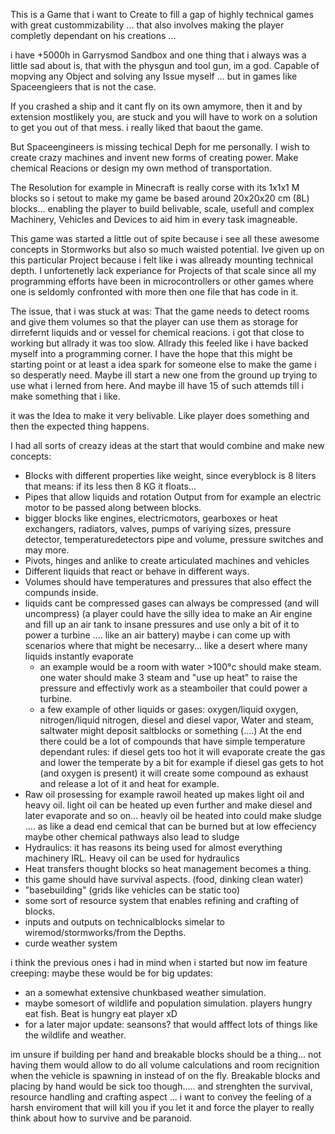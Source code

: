 This is a Game that i want to Create to fill a gap of highly technical games with great custommizability ... that also involves making the player completly dependant on his creations ...

i have +5000h in Garrysmod Sandbox and one thing that i always was a little sad about is, that with the physgun and tool gun, im a god. Capable of mopving any Object and solving any Issue myself ... but in games like Spaceengieers that is not the case.

If you crashed a ship and it cant fly on its own amymore, then it and by extension mostlikely you, are stuck and you will have to work on a solution to get you out of that mess. i really liked that baout the game.

But Spaceengineers is missing techical Deph for me personally. I wish to create crazy machines and invent new forms of creating power. Make chemical Reacions or design my own method of transportation. 

The Resolution for example in Minecraft is really corse with its 1x1x1 M blocks so i setout to make my game be based around 20x20x20 cm (8L) blocks... enabling the player to build belivable, scale, usefull and complex Machinery, Vehicles and Devices to aid him in every task imagneable.

This game was started a little out of spite because i see all these awesome concepts in Stormworks but also so much waisted potential. Ive given up on this particular Project because i felt like i was allready mounting technical depth. I unfortenetly lack experiance for Projects of that scale since all my programming efforts have been in microcontrollers or other games where one is seldomly confronted with more then one file that has code in it.

The issue, that i was stuck at was: That the game needs to detect rooms and give them volumes so that the player can use them as storage for dirrefernt liquids and or vessel for chemical reacions. i got that close to working but allrady it was too slow. Allrady this feeled like i have backed myself into a programming corner. I have the hope that this might be starting point or at least a idea spark for someone else to make the game i so desperatly need. Maybe ill start a new one from the ground up trying to use what i lerned from here. And maybe ill have 15 of such attemds till i make something that i like. 

it was the Idea to make it very belivable. Like player does something and then the expected thing happens.

I had all sorts of creazy ideas at the start that would combine and make new concepts:

- Blocks with different properties like weight, since everyblock is 8 liters that means: if its less then 8 KG it floats...
- Pipes that allow liquids and rotation Output from for example an electric motor to be passed along between blocks.
- bigger blocks like engines, electricmotors, gearboxes or heat exchangers, radiators, valves, pumps of variying sizes, pressure detector, temperaturedetectors pipe and volume, pressure switches and may more.
- Pivots, hinges and anlike to create articulated machines and vehicles
- Different liquids that react or behave in different ways.
- Volumes should have temperatures and pressures that also effect the compunds inside.
- liquids cant be compressed gases can always be compressed (and will uncompress) (a player could have the silly idea to make an Air engine and fill up an air tank to insane pressures and use only a bit of it to power a turbine .... like an air battery) maybe i can come up with scenarios where that might be necesarry... like a desert where many liquids instantly evaporate
  - an example would be a room with water >100°c should make steam. one water should make 3 steam and "use up heat" to raise the pressure and effectivly work as a steamboiler that could power a turbine.
  - a few example of other liquids or gases: oxygen/liquid oxygen, nitrogen/liquid nitrogen, diesel and diesel vapor, Water and steam, saltwater might deposit saltblocks or something (....) At the end there could be a lot of compounds that have simple temperature dependant rules: if diesel gets too hot it will evaporate create the gas and lower the temperate by a bit for example if diesel gas gets to hot (and oxygen is present) it will create some compound as exhaust and release a lot of it and heat for example.
- Raw oil prosessing for example rawoil heated up makes light oil and heavy oil. light oil can be heated up even further and make diesel and later evaporate and so on... heavly oil be heated into could make sludge .... as like a dead end cemical that can be burned but at low effeciency maybe other chemical pathways also lead to sludge
- Hydraulics: it has reasons its being used for almost everything machinery IRL. Heavy oil can be used for hydraulics
- Heat transfers thought blocks so heat management becomes a thing.
- this game should have survival aspects. (food, dinking clean water)
- "basebuilding" (grids like vehicles can be static too)
- some sort of resource system that enables refining and crafting of blocks.
- inputs and outputs on technicalblocks simelar to wiremod/stormworks/from the Depths.
- curde weather system

i think the previous ones i had in mind when i started but now im feature creeping: maybe these would be for big updates:
- an a somewhat extensive chunkbased weather simulation.
- maybe somesort of wildlife and population simulation. players hungry eat fish. Beat is hungry eat player xD
- for a later major update: seansons? that would afffect lots of things like the wildlife and weather.


im unsure if building per hand and breakable blocks should be a thing... not having them would allow to do all volume calculations and room recignition when the vehicle is spawning in instead of on the fly. Breakable blocks and placing by hand would be sick too though..... and strenghten the survival, resource handling and crafting aspect ... i want to convey the feeling of a harsh enviroment that will kill you if you let it and force the player to really think about how to survive and be paranoid.

